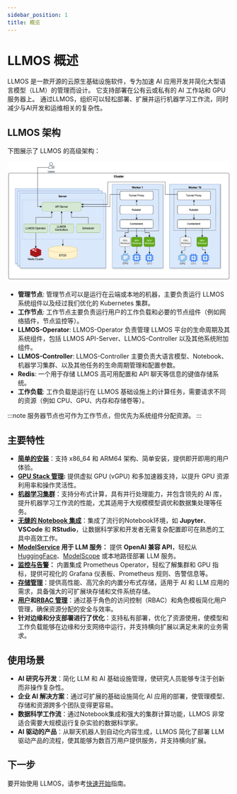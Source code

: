```yaml
---
sidebar_position: 1
title: 概览
---
```


# LLMOS 概述
LLMOS 是一款开源的云原生基础设施软件，专为加速 AI 应用开发并简化大型语言模型（LLM）的管理而设计。 它支持部署在公有云或私有的 AI 工作站和 GPU 服务器上。
通过LLMOS，组织可以轻松部署、扩展并运行机器学习工作流，同时减少与AI开发和运维相关的复杂性。

## LLMOS 架构
下图展示了 LLMOS 的高级架构：

![LLMOS 架构](/img/docs/llmos-arch.svg)

- **管理节点**: 管理节点可以是运行在云端或本地的机器，主要负责运行 LLMOS 系统组件以及经过我们优化的 Kubernetes 集群。
- **工作节点**: 工作节点主要负责运行用户的工作负载和必要的节点组件（例如网络插件，节点监控等）。
- **LLMOS-Operator**: LLMOS-Operator 负责管理 LLMOS 平台的生命周期及其系统组件，包括 LLMOS API-Server、LLMOS-Controller 以及其他系统附加组件。
- **LLMOS-Controller**: LLMOS-Controller 主要负责大语言模型、Notebook、机器学习集群、以及其他任务的生命周期管理和配置参数。
- **Redis**: 一个用于存储 LLMOS 高可用配置和 API 聊天等信息的键值存储系统。
- **工作负载**: 工作负载是运行在 LLMOS 基础设施上的计算任务，需要请求不同的资源（例如 CPU、GPU、内存和存储卷等）。

:::note
服务器节点也可作为工作节点，但优先为系统组件分配资源。
:::

## 主要特性
- **[简单的安装](./quickstart)**：支持 x86_64 和 ARM64 架构、简单安装，提供即开即用的用户体验。
- **[GPU Stack 管理](./user_guide/gpu_management/enable-gpu-stack):** 提供虚拟 GPU (vGPU) 和多加速器支持，以提升 GPU 资源利用率和操作灵活性。
- **[机器学习集群](./user_guide/ml_clusters)**：支持分布式计算，具有并行处理能力，并包含领先的 AI 库，提升机器学习工作流的性能，尤其适用于大规模模型调优和数据集处理等任务。
- **[无缝的 Notebook 集成](./user_guide/notebooks.md)**：集成了流行的Notebook环境，如 **Jupyter**、**VSCode** 和 **RStudio**，让数据科学家和开发者无需复杂配置即可在熟悉的工具中高效工作。
- **[ModelService](./user_guide/modelservice.md) 用于 LLM 服务：** 提供 **OpenAI 兼容 API**，轻松从 [HuggingFace](https://huggingface.co/models)、[ModelScope](https://modelscope.cn/models) 或本地路径部署 LLM 服务。
- **[监控与告警](./user_guide/monitoring/enable-monitoring)：** 内置集成 Prometheus Operator，轻松了解集群和 GPU 指标，提供可视化的 Grafana 仪表板、Prometheus 规则、告警信息等。
- **[存储管理](./user_guide/storage/system-storage)**：提供高性能、高冗余的内置分布式存储，适用于 AI 和 LLM 应用的需求，具备强大的可扩展块存储和文件系统存储。
- **[用户](./user_and_auth/user)和[RBAC 管理](./user_and_auth/role-template)**：通过基于角色的访问控制（RBAC）和角色模板简化用户管理，确保资源分配的安全与效率。
- **针对边缘和分支部署进行了优化**：支持私有部署，优化了资源使用，使模型和工作负载能够在边缘和分支网络中运行，并支持横向扩展以满足未来的业务需求。

## 使用场景
- **AI 研究与开发**：简化 LLM 和 AI 基础设施管理，使研究人员能够专注于创新而非操作复杂性。
- **企业 AI 解决方案**：通过可扩展的基础设施简化 AI 应用的部署，使管理模型、存储和资源跨多个团队变得更容易。
- **数据科学工作流**：通过Notebook集成和强大的集群计算功能，LLMOS 非常适合需要大规模运行复杂实验的数据科学家。
- **AI 驱动的产品**：从聊天机器人到自动化内容生成，LLMOS 简化了部署 LLM 驱动产品的流程，使其能够为数百万用户提供服务，并支持横向扩展。

## 下一步

要开始使用 LLMOS，请参考[快速开始](./quickstart)指南。

